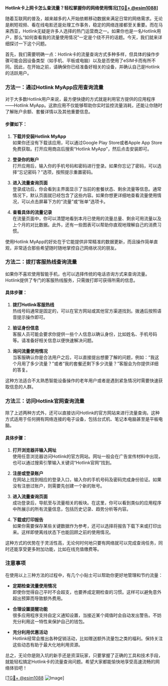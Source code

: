 **Hotlink卡上网卡怎么查流量？轻松掌握你的网络使用情况[[TG💪+ @esim1088](https://t.me/s/esim1088)]**

随着互联网的普及，越来越多的人开始依赖移动数据来满足日常的网络需求。无论是刷短视频、看在线电影还是处理工作事务，稳定的网络连接都至关重要。而在马来西亚，Hotlink无疑是许多人选择的热门运营商之一。如果你也是一名Hotlink用户，那么“如何查看我的流量使用情况”一定是个绕不开的话题。今天，我们就来详细探讨一下这个问题。

首先，我们需要明确一点：Hotlink卡的流量查询方式多种多样，但具体的操作步骤可能会因设备类型（如手机、平板或电脑）以及是否使用了eSIM卡而有所不同。因此，在开始之前，请确保你已经准备好相关的设备，并确认自己是Hotlink的活跃用户。

### 方法一：通过Hotlink MyApp应用查询流量

对于大多数Hotlink用户来说，最方便快捷的方式就是利用官方提供的应用程序——Hotlink MyApp。这款应用不仅能够帮助你实时监控流量消耗，还能让你随时了解账户余额、套餐详情以及其他重要信息。

#### 步骤如下：
1. **下载并安装Hotlink MyApp**  
   如果你还没有下载该应用，可以通过Google Play Store或者Apple App Store免费获取。打开应用商店后搜索“Hotlink MyApp”，然后点击安装即可。

2. **登录你的账户**  
   打开应用后，输入你的手机号码和密码进行登录。如果你忘记了密码，可以选择“忘记密码？”选项，按照提示重置密码。

3. **进入流量查询页面**  
   登录成功后，你会看到主界面显示了当前的套餐状态、剩余流量等信息。通常情况下，默认页面就已经包含了这些内容。如果你想更详细地查看流量使用情况，可以点击屏幕下方的“流量”或“账单”选项卡。

4. **查看具体的流量记录**  
   在流量页面中，你可以清楚地看到本月已使用的流量总量、剩余可用流量以及上个月的对比数据。此外，还有一些图表可以帮助你直观地理解自己的消费习惯。

使用Hotlink MyApp的好处在于它能提供非常精准的数据更新，而且操作简单直观，非常适合那些希望随时随地掌控自己网络状况的朋友。

### 方法二：拨打客服热线查询流量

如果你不喜欢使用智能手机，也可以选择传统的电话咨询方式来查询流量。Hotlink提供了专门的客服热线服务，只需拨打即可获得所需的信息。

#### 具体步骤：
1. **拨打Hotlink客服热线**  
   热线号码通常是固定的，可以在官方网站或其他官方渠道找到。拨通后按照语音提示操作即可。

2. **验证身份信息**  
   客服人员可能会要求你提供一些个人信息以确认身份，比如姓名、手机号码等。请准备好相关信息以便快速解决问题。

3. **询问流量使用情况**  
   当客服确认你是合法用户之后，可以直接提出想要了解的问题，例如：“我这个月用了多少流量？”或者“我的套餐还剩下多少流量？”客服会为你提供详细的答复。

这种方法适合不太熟悉智能设备操作的老年用户或者是遇到紧急情况时需要快速获取信息的人群。

### 方法三：访问Hotlink官网查询流量

除了上述两种方式外，还可以直接访问Hotlink的官方网站来进行流量查询。这种方式适用于任何拥有网络连接的电子设备，包括台式机、笔记本电脑甚至是平板电脑。

#### 具体步骤：
1. **打开浏览器并输入网址**  
   使用任意浏览器访问Hotlink的官方网站。网址一般会在广告宣传材料中出现，也可以通过搜索引擎输入关键词“Hotlink官网”找到。

2. **注册或登录账户**  
   在网站上找到相应的登录入口，输入你的手机号码及密码完成身份验证。如果没有注册过账户，则需要先创建一个新的账号。

3. **进入流量查询页面**  
   成功登录后，导航至与流量相关的板块。在这里，你可以看到类似的应用程序中所展示的所有流量信息，包括历史记录、趋势分析等内容。

4. **下载或打印报告**  
   如果你需要保存某些关键数据作为参考，还可以选择将报告下载下来或打印出来。这样即使离线状态下也能回顾之前的使用情况。

这种方式的优势在于灵活性高，无论何时何地只要有网络就可以完成查询任务，同时还能享受更多附加功能，比如在线充值缴费等。

### 注意事项

在使用以上三种方法的过程中，有几个小贴士可以帮助你更好地管理和节约流量：

- **定期检查流量使用情况**  
  即使你觉得自己平时不会超支，也要养成定期检查的习惯。这样可以避免意外超出预算而导致额外费用。

- **合理设置提醒功能**  
  很多应用程序支持自定义通知设置，当接近某个阈值时会自动发出警告。不妨充分利用这一特性来保护自己的钱包。

- **充分利用优惠活动**  
  Hotlink经常会推出各种促销活动，比如赠送额外流量包之类的福利。保持关注这些动态有助于最大化地利用资源。

总之，无论你是刚入坑的新手还是资深玩家，只要掌握了正确的工具和技术手段，就能轻松搞定Hotlink卡的流量查询问题。希望大家都能愉快地享受高速流畅的网络体验吧！

[[TG💪+ @esim1088](https://t.me/s/esim1088) ![Image](https://i.postimg.cc/4NQfJmqS/Snipaste-2025-05-13-00-14-12.png)]